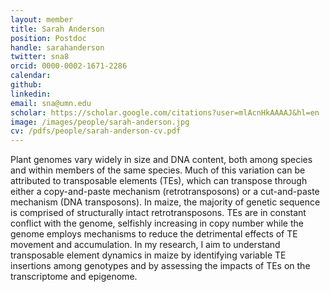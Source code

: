 ```yaml
---
layout: member
title: Sarah Anderson
position: Postdoc
handle: sarahanderson
twitter: sna8
orcid: 0000-0002-1671-2286
calendar: 
github: 
linkedin:
email: sna@umn.edu
scholar: https://scholar.google.com/citations?user=mlAcnHkAAAAJ&hl=en
image: /images/people/sarah-anderson.jpg
cv: /pdfs/people/sarah-anderson-cv.pdf
---
```

Plant genomes vary widely in size and DNA content, both among species and within members of the same species. Much of this variation can be attributed to transposable elements (TEs), which can transpose through either a copy-and-paste mechanism (retrotransposons) or a cut-and-paste mechanism (DNA transposons). In maize, the majority of genetic sequence is comprised of structurally intact retrotransposons. TEs are in constant conflict with the genome, selfishly increasing in copy number while the genome employs mechanisms to reduce the detrimental effects of TE movement and accumulation. In my research, I aim to understand transposable element dynamics in maize by identifying variable TE insertions among genotypes and by assessing the impacts of TEs on the transcriptome and epigenome. 
